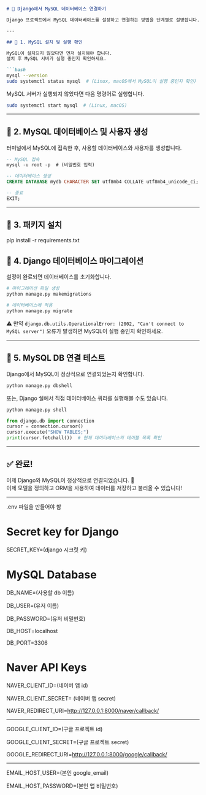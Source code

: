 ```markdown
# 📌 Django에서 MySQL 데이터베이스 연결하기

Django 프로젝트에서 MySQL 데이터베이스를 설정하고 연결하는 방법을 단계별로 설명합니다.

---

## 📌 1. MySQL 설치 및 실행 확인

MySQL이 설치되지 않았다면 먼저 설치해야 합니다.  
설치 후 MySQL 서버가 실행 중인지 확인하세요.

```bash
mysql --version
sudo systemctl status mysql  # (Linux, macOS에서 MySQL이 실행 중인지 확인)
```

MySQL 서버가 실행되지 않았다면 다음 명령어로 실행합니다.

```bash
sudo systemctl start mysql  # (Linux, macOS)
```

---

## 📌 2. MySQL 데이터베이스 및 사용자 생성

터미널에서 MySQL에 접속한 후, 사용할 데이터베이스와 사용자를 생성합니다.

```sql
-- MySQL 접속
mysql -u root -p  # (비밀번호 입력)

-- 데이터베이스 생성
CREATE DATABASE mydb CHARACTER SET utf8mb4 COLLATE utf8mb4_unicode_ci;

-- 종료
EXIT;
```

---

## 📌 3. 패키지 설치

pip install -r requirements.txt


## 📌 4. Django 데이터베이스 마이그레이션

설정이 완료되면 데이터베이스를 초기화합니다.

```bash
# 마이그레이션 파일 생성
python manage.py makemigrations

# 데이터베이스에 적용
python manage.py migrate
```

⚠️ 만약 `django.db.utils.OperationalError: (2002, "Can't connect to MySQL server")` 오류가 발생하면 MySQL이 실행 중인지 확인하세요.

---

## 📌 5. MySQL DB 연결 테스트

Django에서 MySQL이 정상적으로 연결되었는지 확인합니다.

```bash
python manage.py dbshell
```

또는, Django 쉘에서 직접 데이터베이스 쿼리를 실행해볼 수도 있습니다.

```bash
python manage.py shell
```

```python
from django.db import connection
cursor = connection.cursor()
cursor.execute("SHOW TABLES;")
print(cursor.fetchall())  # 현재 데이터베이스의 테이블 목록 확인
```

---

## ✅ 완료!

이제 Django와 MySQL이 정상적으로 연결되었습니다. 🎉  
이제 모델을 정의하고 ORM을 사용하여 데이터를 저장하고 불러올 수 있습니다!

---


.env 파일을 만들어야 함
# Secret key for Django
SECRET_KEY=(django 시크릿 키)

# MySQL Database
DB_NAME=(사용할 db 이름)

DB_USER=(유저 이름)

DB_PASSWORD=(유저 비밀번호)

DB_HOST=localhost

DB_PORT=3306

# Naver API Keys
NAVER_CLIENT_ID=(네이버 앱 id)

NAVER_CLIENT_SECRET= (네이버 앱 secret)

NAVER_REDIRECT_URI=http://127.0.0.1:8000/naver/callback/


---
GOOGLE_CLIENT_ID=(구글 프로젝트 id)

GOOGLE_CLIENT_SECRET=(구글 프로젝트 secret)

GOOGLE_REDIRECT_URI=http://127.0.0.1:8000/google/callback/


---
EMAIL_HOST_USER=(본인 google_email)

EMAIL_HOST_PASSWORD=(본인 앱 비밀번호)
